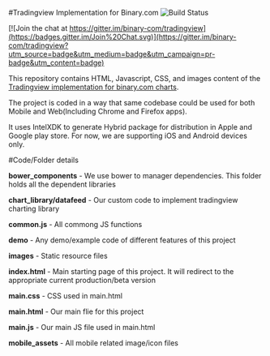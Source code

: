 #Tradingview Implementation for Binary.com ![Build Status](https://travis-ci.org/binary-com/tradingview.svg?branch=master)

[![Join the chat at https://gitter.im/binary-com/tradingview](https://badges.gitter.im/Join%20Chat.svg)](https://gitter.im/binary-com/tradingview?utm_source=badge&utm_medium=badge&utm_campaign=pr-badge&utm_content=badge)

This repository contains HTML, Javascript, CSS, and images content of the [Tradingview implementation for binary.com charts](http://binary-com.github.io/tradingview).

The project is coded in a way that same codebase could be used for both Mobile and Web(Including Chrome and Firefox apps).

It uses IntelXDK to generate Hybrid package for distribution in Apple and Google play store. For now, we are supporting iOS and Android devices only.

#Code/Folder details

<strong>bower_components</strong> - We use bower to manager dependencies. This folder holds all the dependent libraries

<strong>chart_library/datafeed</strong> - Our custom code to implement tradingview charting library

<strong>common.js</strong> - All commong JS functions

<strong>demo</strong> - Any demo/example code of different features of this project

<strong>images</strong> - Static resource files

<strong>index.html</strong> - Main starting page of this project. It will redirect to the appropriate current production/beta version

<strong>main.css</strong> - CSS used in main.html

<strong>main.html</strong> - Our main flie for this project

<strong>main.js</strong> - Our main JS file used in main.html

<strong>mobile_assets</strong> - All mobile related image/icon files
